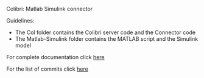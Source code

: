 Colibri: Matlab Simulink connector

Guidelines:
* The Col folder contains the Colibri server code and the Connector code
* The Matlab-Simulink folder contains the MATLAB script and the Simulink model

For complete documentation click [here](ProjectReport.pdf)

For the list of commits click [here](https://github.com/PratyushTalreja/colibri/commits/master?author=PratyushTalreja)
